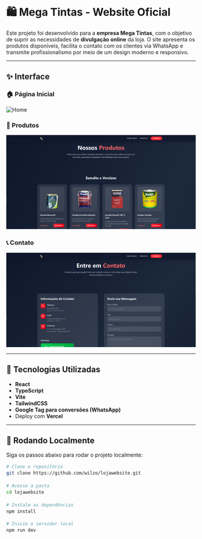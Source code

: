 # 🛍️ Mega Tintas - Website Oficial

Este projeto foi desenvolvido para a **empresa Mega Tintas**, com o objetivo de suprir as necessidades de **divulgação online** da loja. O site apresenta os produtos disponíveis, facilita o contato com os clientes via WhatsApp e transmite profissionalismo por meio de um design moderno e responsivo.

---

## ✨ Interface

### 🏠 Página Inicial

![Home](./docs/home.png)

### 🎨 Produtos

![Produtos](./src/assets//produtos.png)

### 📞 Contato

![Contato](./src/assets/contato.png)

---

## 🧪 Tecnologias Utilizadas

- **React**
- **TypeScript**
- **Vite**
- **TailwindCSS**
- **Google Tag para conversões (WhatsApp)**
- Deploy com **Vercel**

---

## 🚀 Rodando Localmente

Siga os passos abaixo para rodar o projeto localmente:

```bash
# Clone o repositório
git clone https://github.com/wilzo/lojawebsite.git

# Acesse a pasta
cd lojawebsite

# Instale as dependências
npm install

# Inicie o servidor local
npm run dev
```
